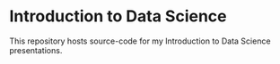 # Introduction to Data Science
This repository hosts source-code for my Introduction to Data Science presentations.
